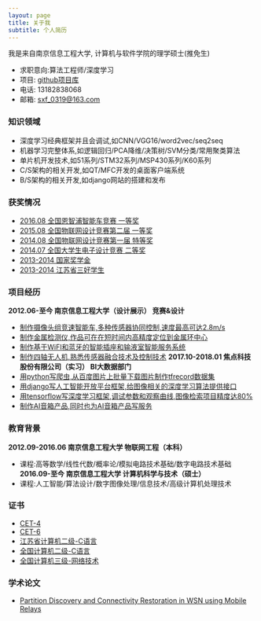 ```yaml
---
layout: page
title: 关于我
subtitle: 个人简历
---
```


我是来自南京信息工程大学, 计算机与软件学院的理学硕士(推免生)
- 求职意向:算法工程师/深度学习
- 项目: [github项目库](https://github.com/shen1994)
- 电话: 13182838068
- 邮箱: sxf_0319@163.com

### 知识领域
- 深度学习经典框架并且会调试,如CNN/VGG16/word2vec/seq2seq
- 机器学习完整体系,如逻辑回归/PCA降维/决策树/SVM分类/常用聚类算法
- 单片机开发技术,如51系列/STM32系列/MSP430系列/K60系列
- C/S架构的相关开发,如QT/MFC开发的桌面客户端系统
- B/S架构的相关开发,如django网站的搭建和发布

### 获奖情况
- [2016.08 全国恩智浦智能车竞赛 一等奖](#)
- [2015.08 全国物联网设计竞赛第二届 一等奖](https://github.com/shen1994/README/raw/master/person/2.jpg)
- [2014.08 全国物联网设计竞赛第一届 特等奖](https://github.com/shen1994/README/raw/master/person/3.jpg)
- [2014.07 全国大学生电子设计竞赛 二等奖](https://github.com/shen1994/README/raw/master/person/4.jpg)
- [2013-2014 国家奖学金](#)
- [2013-2014 江苏省三好学生](#)

### 项目经历
**2012.06-至今 南京信息工程大学（设计展示） 竞赛&设计**
- [制作摄像头组竞速智能车,多种传感器协同控制,速度最高可达2.8m/s](https://github.com/shen1994/SmartCar)
- [制作金属检测仪,作品可在在短时间内高精度定位到金属环中心](#)
- [制作基于WiFI和蓝牙的智能插座和输液室智能服务系统](#)
- [制作四轴无人机,熟悉传感器融合技术及控制技术](#)
**2017.10-2018.01 焦点科技股份有限公司（实习） BI大数据部门**
- [用python写爬虫,从百度图片上批量下载图片制作tfrecord数据集](#)
- [用django写人工智能开放平台框架,给图像相关的深度学习算法提供接口](#)
- [用tensorflow写深度学习框架,调试参数和观察曲线,图像检索项目精度达80%](#)
- [制作AI音箱产品,同时也为AI音箱产品写服务](#)

### 教育背景
**2012.09-2016.06 南京信息工程大学 物联网工程（本科）**
- 课程:高等数学/线性代数/概率论/模拟电路技术基础/数字电路技术基础
**2016.09-至今 南京信息工程大学 计算机科学与技术（硕士）**
- 课程:人工智能/算法设计/数字图像处理/信息技术/高级计算机处理技术

### 证书
- [CET-4](#)
- [CET-6](#)
- [江苏省计算机二级-C语言](#)
- [全国计算机二级-C语言](#)
- [全国计算机三级-网络技术](#)

### 学术论文
- [Partition Discovery and Connectivity Restoration in WSN using Mobile Relays](http://dl.acm.org/citation.cfm?id=2684487)

